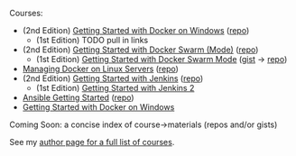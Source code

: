 Courses:

- (2nd Edition) [Getting Started with Docker on Windows](https://app.pluralsight.com/courses/docker-windows-getting-started-2021/) ([repo](https://github.com/g0t4/course2-docker-windows-gs))
  - (1st Edition) TODO pull in links
- (2nd Edition) [Getting Started with Docker Swarm (Mode)](https://app.pluralsight.com/courses/docker-swarm-getting-started/) ([repo](https://github.com/g0t4/course2-swarm-gs))
  - (1st Edition) [Getting Started with Docker Swarm Mode](https://www.pluralsight.com/courses/docker-swarm-mode-getting-started) ([gist](https://gist.github.com/g0t4/1454ee7342d54aba5313ffc699d472ba) -> [repo](https://github.com/g0t4/docker-swarm-mode-getting-started)) 
- [Managing Docker on Linux Servers](https://www.pluralsight.com/courses/managing-docker-linux-servers) ([repo](https://github.com/g0t4/course-managing-docker-linux-servers))
- (2nd Edition) [Getting Started with Jenkins](https://www.pluralsight.com/courses/getting-started-jenkins) ([repo](https://github.com/g0t4/course-jenkins-getting-started))
  - (1st Edition) [Getting Started with Jenkins 2](https://www.pluralsight.com/courses/jenkins-2-getting-started)
- [Ansible Getting Started](https://www.pluralsight.com/courses/getting-started-ansible) ([repo](https://github.com/g0t4/course-ansible-getting-started))
- [Getting Started with Docker on Windows](https://www.pluralsight.com/courses/docker-windows-getting-started)


Coming Soon: a concise index of course->materials (repos and/or gists) 

See my [author page for a full list of courses](https://app.pluralsight.com/profile/author/wes-mcclure). 

